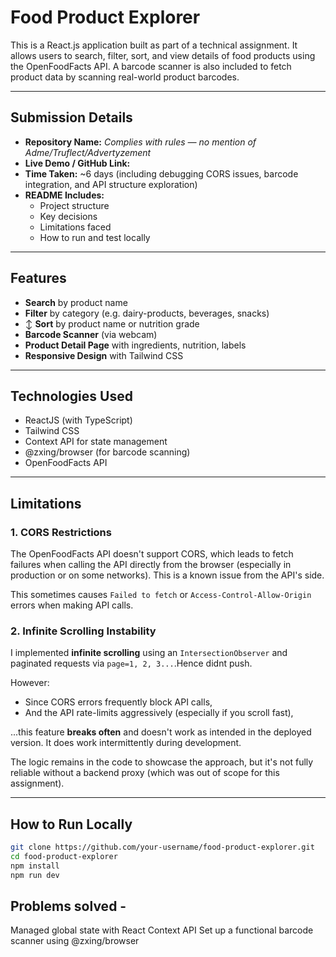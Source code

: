 # Food Product Explorer

This is a React.js application built as part of a technical assignment. It allows users to search, filter, sort, and view details of food products using the OpenFoodFacts API. A barcode scanner is also included to fetch product data by scanning real-world product barcodes.

---

## Submission Details

- **Repository Name:** _Complies with rules — no mention of Adme/Truflect/Advertyzement_
- **Live Demo / GitHub Link:** 
- **Time Taken:** ~6 days (including debugging CORS issues, barcode integration, and API structure exploration)
- **README Includes:**
  - Project structure
  - Key decisions
  - Limitations faced
  - How to run and test locally

---

##  Features

-  **Search** by product name
-  **Filter** by category (e.g. dairy-products, beverages, snacks)
- ↕ **Sort** by product name or nutrition grade
-  **Barcode Scanner** (via webcam)
-  **Product Detail Page** with ingredients, nutrition, labels
-  **Responsive Design** with Tailwind CSS

---

##  Technologies Used

- ReactJS (with TypeScript)
- Tailwind CSS
- Context API for state management
- @zxing/browser (for barcode scanning)
- OpenFoodFacts API

---

## Limitations

### 1. CORS Restrictions
The OpenFoodFacts API doesn't support CORS, which leads to fetch failures when calling the API directly from the browser (especially in production or on some networks). This is a known issue from the API's side.

 This sometimes causes `Failed to fetch` or `Access-Control-Allow-Origin` errors when making API calls.

### 2. Infinite Scrolling Instability

I implemented **infinite scrolling** using an `IntersectionObserver` and paginated requests via `page=1, 2, 3...`.Hence didnt push.

However:

- Since CORS errors frequently block API calls,
- And the API rate-limits aggressively (especially if you scroll fast),

...this feature **breaks often** and doesn't work as intended in the deployed version. It does work intermittently during development.

The logic remains in the code to showcase the approach, but it's not fully reliable without a backend proxy (which was out of scope for this assignment).

---

##  How to Run Locally

```bash
git clone https://github.com/your-username/food-product-explorer.git
cd food-product-explorer
npm install
npm run dev
```
## Problems solved -
Managed global state with React Context API
Set up a functional barcode scanner using @zxing/browser


